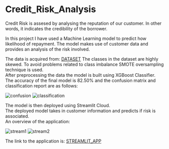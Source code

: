 # Credit_Risk_Analysis
Credit Risk is assesed by analysing the reputation of our customer. In other words, it indicates the credibility of the borrower.  

In this project I have used a Machine Learning model to predict how likelihood of repayment.
The model makes use of customer data and provides an analysis of the risk involved.  

The data is acquired from: [DATASET](https://www.kaggle.com/datasets/ppb00x/credit-risk-customers) 
The classes in the dataset are highly skewed. To avoid problems related to class imbalance SMOTE oversampling technique is used.   
After preprocessing the data the model is built using XGBoost Classifier.  
The accuracy of the final model is 82.50% and the confusion matrix and classification report are as follows:  

  
![confusion](https://github.com/ISHA-2112/Credit_Risk_Analysis/assets/89999331/554a85ba-f40d-496b-bcb3-f50aada95fc4)
![classification](https://github.com/ISHA-2112/Credit_Risk_Analysis/assets/89999331/cb54f28b-fdd7-450b-aaf3-69aefe8825a7)

  
The model is then deployed using Streamlit Cloud.  
The deployed model takes in customer information and predicts if risk is associated.  
An overview of the application:    

  
![stream1](https://github.com/ISHA-2112/Credit_Risk_Analysis/assets/89999331/e1f90fff-3039-4747-a4f0-52050f926477)
![stream2](https://github.com/ISHA-2112/Credit_Risk_Analysis/assets/89999331/0da5a567-bcf6-4688-b2aa-1f31fc992ec6)  

  
The link to the application is: [STREAMLIT_APP](https://creditriskanalysis-isha-2112.streamlit.app/)
